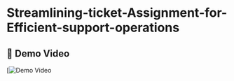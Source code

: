 # Streamlining-ticket-Assignment-for-Efficient-support-operations

## 🎥 Demo Video
[![Demo Video](https://drive.google.com/file/d/1P4xziuUm-Z7tyzmwyH2NLaQS6FRCVFSG/view?usp=drive_link)
